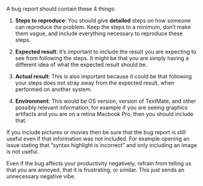 A bug report should contain these 4 things:

1. **Steps to reproduce**: You should give **detailed** steps on how someone can reproduce the problem. Keep the steps to a minimum, don’t make them vague, and include everything necessary to reproduce these steps.

2. **Expected result**: It’s important to include the result you are expecting to see from following the steps. It might be that you are simply having a different idea of what the expected result should be.

3. **Actual result**: This is also important because it could be that following your steps does not stray away from the expected result, when performed on another system.

4. **Environment**: This would be OS version, version of TextMate, and other possibly relevant information, for example if you are seeing graphics artifacts and you are on a retina Macbook Pro, then you should include that.

If you include pictures or movies then be sure that the bug report is still useful even if that information was not included. For example opening an issue stating that “syntax highlight is incorrect” and only including an image is not useful.

Even if the bug affects your productivity negatively, refrain from telling us that you are annoyed, that it is frustrating, or similar. This just sends an unnecessary negative vibe.